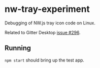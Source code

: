 nw-tray-experiment
==================

Debugging of NW.js tray icon code on Linux.

Related to Gitter Desktop [issue #296][296].


Running
-------

`npm start` should bring up the test app.



<!-------------------------------------------------------------------->
[296]: https://gitlab.com/gitlab-org/gitter/desktop/-/issues/296
